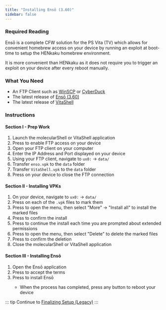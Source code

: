 ```yaml
---
title: "Installing Ensō (3.60)"
sidebar: false
---
```


### Required Reading

Ensō is a complete CFW solution for the PS Vita (TV) which allows for convenient homebrew access on your device by running an exploit at boot-time to setup the HENkaku homebrew environment.

It is more convenient than HENkaku as it does not require you to trigger an exploit on your device after every reboot manually.

### What You Need

* An FTP Client such as [WinSCP](https://winscp.net/) or [CyberDuck](https://cyberduck.io/)
* The latest release of [Ensō (3.60)](https://github.com/henkaku/enso/releases/latest/)
* The latest release of [VitaShell](https://github.com/TheOfficialFloW/VitaShell/releases/latest)

### Instructions

#### Section I - Prep Work

1. Launch the molecularShell or VitaShell application
1. Press <Btn btn="SELECT" /> to enable FTP access on your device
1. Open your FTP client on your computer
1. Enter the IP Address and Port displayed on your device
1. Using your FTP client, navigate to `ux0:` -> `data/`
1. Transfer `enso.vpk` to the `data` folder
1. Transfer `VitaShell.vpk` to the `data` folder
1. Press <Btn btn="cancel" /> on your device to close the FTP connection

#### Section II - Installing VPKs

1. On your device, navigate to `ux0:` -> `data/`
1. Press <Btn btn="square" /> on each of the `.vpk` files to mark them
1. Press <Btn btn="triangle" /> to open the menu, then select "More" -> "Install all" to install the marked files
1. Press <Btn btn="cross" /> to confirm the install
1. Press <Btn btn="cross" /> to continue the install each time you are prompted about extended permissions
1. Press <Btn btn="triangle" /> to open the menu, then select "Delete" to delete the marked files
1. Press <Btn btn="cross" /> to confirm the deletion
1. Close the molecularShell or VitaShell application

#### Section III - Installing Ensō

1. Open the Ensō application
1. Press <Btn btn="circle" /> to accept the terms
1. Press <Btn btn="cross" /> to install Ensō
    + When the process has completed, press any button to reboot your device

::: tip
Continue to [Finalizing Setup (Legacy)](finalizing-setup-(legacy))
:::
